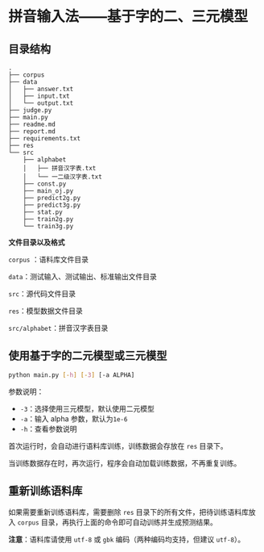 # 拼音输入法——基于字的二、三元模型

## 目录结构

```
.
├── corpus
├── data
│   ├── answer.txt
│   ├── input.txt
│   └── output.txt
├── judge.py
├── main.py
├── readme.md
├── report.md
├── requirements.txt
├── res
└── src
    ├── alphabet
    │   ├── 拼音汉字表.txt
    │   └── 一二级汉字表.txt
    ├── const.py
    ├── main_oj.py
    ├── predict2g.py
    ├── predict3g.py
    ├── stat.py
    ├── train2g.py
    └── train3g.py
```

**文件目录以及格式**

`corpus` ：语料库文件目录

`data`：测试输入、测试输出、标准输出文件目录

`src`：源代码文件目录

`res`：模型数据文件目录

`src/alphabet`：拼音汉字表目录

## 使用基于字的二元模型或三元模型

```bash
python main.py [-h] [-3] [-a ALPHA]
```

参数说明：

+ `-3`：选择使用三元模型，默认使用二元模型
+ `-a`：输入 alpha 参数，默认为`1e-6`
+ `-h`：查看参数说明

首次运行时，会自动进行语料库训练，训练数据会存放在 `res` 目录下。

当训练数据存在时，再次运行，程序会自动加载训练数据，不再重复训练。

## 重新训练语料库

如果需要重新训练语料库，需要删除 `res` 目录下的所有文件，把待训练语料库放入 `corpus` 目录，再执行上面的命令即可自动训练并生成预测结果。

**注意**：语料库请使用 `utf-8` 或 `gbk` 编码（两种编码均支持，但建议 `utf-8`）。